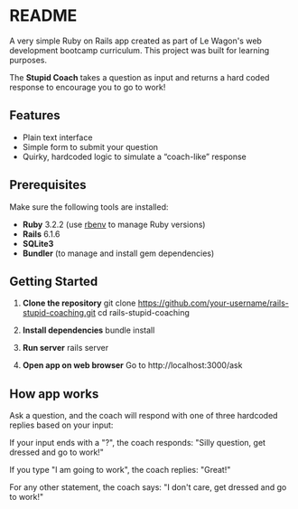 # README

A very simple Ruby on Rails app created as part of Le Wagon's web development bootcamp curriculum. This project was built for learning purposes.

The **Stupid Coach** takes a question as input and returns a hard coded response to encourage you to go to work!


## Features

- Plain text interface
- Simple form to submit your question
- Quirky, hardcoded logic to simulate a “coach-like” response

## Prerequisites

Make sure the following tools are installed:

- **Ruby** 3.2.2 (use [rbenv](https://github.com/rbenv/rbenv) to manage Ruby versions)
- **Rails** 6.1.6
- **SQLite3**
- **Bundler** (to manage and install gem dependencies)

## Getting Started

1. **Clone the repository**
git clone https://github.com/your-username/rails-stupid-coaching.git
cd rails-stupid-coaching

2. **Install dependencies**
bundle install 

3. **Run server**
rails server

4. **Open app on web browser**
Go to http://localhost:3000/ask 

## How app works

Ask a question, and the coach will respond with one of three hardcoded replies based on your input:

If your input ends with a "?", the coach responds: "Silly question, get dressed and go to work!"

If you type "I am going to work", the coach replies: "Great!"

For any other statement, the coach says: "I don't care, get dressed and go to work!"
